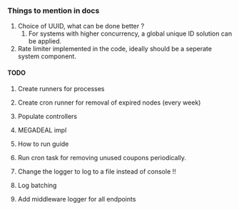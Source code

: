 ### Things to mention in docs
1. Choice of UUID, what can be done better ?
   1. For systems with higher concurrency, a global unique ID solution can be applied.
1. Rate limiter implemented in the code, ideally should be a seperate system component.


#### TODO
1. Create runners for processes
1. Create cron runner for removal of expired nodes (every week)
1. Populate controllers
1. MEGADEAL impl
1. How to run guide
1. Run cron task for removing unused coupons periodically.

1. Change the logger to log to a file instead of console !!
1. Log batching
1. Add middleware logger for all endpoints